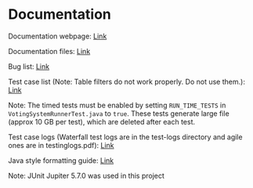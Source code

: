 # Documentation

Documentation webpage: <a href="https://nik312123.github.io/repo-Team19-doc/" target="_blank">Link</a>

Documentation files: <a href="./" target="_blank">Link</a>

Bug list: <a href="../buglist.xlsx" target="_blank">Link</a>

Test case list (Note: Table filters do not work properly. Do not use them.): <a href="../testing/Test Case List.xlsx" target="_blank">Link</a>

Note: The timed tests must be enabled by setting `RUN_TIME_TESTS` in `VotingSystemRunnerTest.java` to `true`. These tests generate large file (approx 10 GB per test), which are deleted after each test.

Test case logs (Waterfall test logs are in the test-logs directory and agile ones are in testinglogs.pdf): <a href="../testing/" target="_blank">Link</a>

Java style formatting guide: <a href="https://github.umn.edu/chawl025/nikunjJavaFormattingFiles/wiki" target="_blank">Link</a>

Note: JUnit Jupiter 5.7.0 was used in this project
